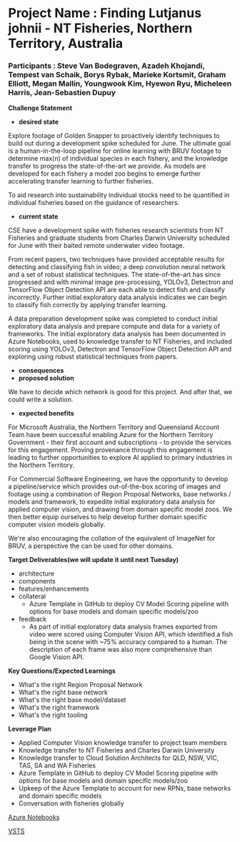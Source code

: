 # Project Name : Finding Lutjanus johnii - NT Fisheries, Northern Territory, Australia 
### Participants : Steve Van Bodegraven, Azadeh Khojandi, Tempest van Schaik, Borys Rybak, Marieke Kortsmit, Graham Elliott, Megan Mallin, Youngwook Kim, Hyewon Ryu, Micheleen Harris, Jean-Sebastien Dupuy

__Challenge Statement__

 * __desired state__

Explore footage of Golden Snapper to proactively identify techniques to build out during a development spike scheduled for June. The ultimate goal is a human-in-the-loop pipeline for online learning with BRUV footage to determine max(n) of individual species in each fishery, and the knowledge transfer to progress the state-of-the-art we provide. As models are developed for each fishery a model zoo begins to emerge further accelerating transfer learning to further fisheries.

To aid research into sustainability individual stocks need to be quantified in individual fisheries based on the guidance of researchers.

 * __current state__

CSE have a development spike with fisheries research scientists from NT Fisheries and graduate students from Charles Darwin University scheduled for June with their baited remote underwater video footage.

From recent papers, two techniques have provided acceptable results for detecting and classifying fish in video; a deep convolution neural network and a set of robust statistical techniques. The state-of-the-art has since progressed and with minimal image pre-processing, YOLOv3, Detectron and TensorFlow Object Detection API are each able to detect fish and classify incorrectly. Further initial exploratory data analysis indicates we can begin to classify fish correctly by applying transfer learning.

A data preparation development spike was completed to conduct initial exploratory data analysis and prepare compute and data for a variety of frameworks. The initial exploratory data analysis has been documented in Azure Notebooks, used to knowledge transfer to NT Fisheries, and included scoring using YOLOv3, Detectron and TensorFlow Object Detection API and exploring using robust statistical techniques from papers.

 * __consequences__
 * __proposed solution__

We have to decide which network is good for this project. And after that, we could write a solution.

 * __expected benefits__

For Microsoft Australia, the Northern Territory and Queensland Account Team have been successful enabling Azure for the Northern Territory Government - their first account and subscriptions - to provide the services for this engagement. Proving provenance through this engagement is leading to further opportunities to explore AI applied to primary industries in the Northern Territory.

For Commercial Software Engineering, we have the opportunity to develop a pipeline/service which provides out-of-the-box scoring of images and footage using a combination of Region Proposal Networks, base networks / models and framework, to expedite initial exploratory data analysis for applied computer vision, and drawing from domain specific model zoos. We then better equip ourselves to help develop further domain specific computer vision models globally.

We're also encouraging the collation of the equivalent of ImageNet for BRUV, a perspective the can be used for other domains.

__Target Deliverables(we will update it until next Tuesday)__

 * architecture
 * components
 * features/enhancements
 * collateral
   * Azure Template in GitHub to deploy CV Model Scoring pipeline with options for base models and domain specific models/zoo
 * feedback
   * As part of initial exploratory data analysis frames exported from video were scored using Computer Vision API, which identified a fish being in the scene with ~75% accuracy compared to a human. The description of each frame was also more comprehensive than Google Vision API.

__Key Questions/Expected Learnings__

 * What's the right Region Proposal Network
 * What's the right base network
 * What's the right base model/dataset
 * What's the right framework
 * What's the right tooling

__Leverage Plan__

 * Applied Computer Vision knowledge transfer to project team members
 * Knowledge transfer to NT Fisheries and Charles Darwin University
 * Knowledge transfer to Cloud Solution Architects for QLD, NSW, VIC, TAS, SA and WA Fisheries
 * Azure Template in GitHub to deploy CV Model Scoring pipeline with options for base models and domain specific models/zoo
 * Upkeep of the Azure Template to account for new RPNs, base networks and domain specific models
 * Conversation with fisheries globally


[Azure Notebooks](https://notebooks.azure.com/Codegraven/libraries/FindingLutjanusjohnii/html/README.md)

[VSTS](https://ntfisheriescse.visualstudio.com/Finding%20Lutjanus%20johnii/_backlogs/TaskBoard/Data%20Preparation)



